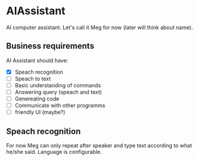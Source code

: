 # AIAssistant
AI computer assistant. 
Let's call it Meg for now (later will think about name).

##  Business requirements 
AI Assistant should have:
 * [x] Speach recognition
 * [ ] Speach to text
 * [ ] Basic understanding of commands
 * [ ] Answering query (speach and text)
 * [ ] Genereating code
 * [ ] Communicate with other programms
 * [ ] friendly UI (maybe?)

## Speach recognition

For now Meg can only repeat after speaker and type text according to what he/she said.
Language is configurable.
